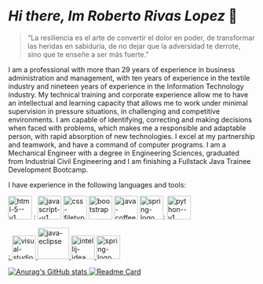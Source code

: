 # _Hi there, Im Roberto Rivas Lopez_ 👋
>“La resiliencia es el arte de convertir el dolor en poder, de transformar las heridas en sabiduría, de no dejar que la adversidad te derrote, sino que te enseñe a ser más fuerte.”

I am a professional with more than 29 years of experience in business administration and management, with ten years of experience in the textile industry and nineteen years of experience in the Information Technology industry. My technical training and corporate experience allow me to have an intellectual and learning capacity that allows me to work under minimal supervision in pressure situations, in challenging and competitive environments. I am capable of identifying, correcting and making decisions when faced with problems, which makes me a responsible and adaptable person, with rapid absorption of new technologies. I excel at my partnership and teamwork, and have a command of computer programs. I am a Mechanical Engineer with a degree in Engineering Sciences, graduated from Industrial Civil Engineering and I am finishing a Fullstack Java Trainee Development Bootcamp.

I have experience in the following languages and tools:

<img width="48" height="48" src="https://img.icons8.com/color/48/html-5--v1.png" alt="html-5--v1"/> : 
<img width="48" height="48" src="https://img.icons8.com/color/48/javascript--v1.png" alt="javascript--v1"/>
<img width="48" height="48" src="https://img.icons8.com/parakeet/48/css-filetype.png" alt="css-filetype"/>
<img width="48" height="48" src="https://img.icons8.com/color/48/bootstrap.png" alt="bootstrap"/>
<img width="48" height="48" src="https://img.icons8.com/color/48/java-coffee-cup-logo--v1.png" alt="java-coffee-cup-logo--v1"/>
<img width="48" height="48" src="https://img.icons8.com/color/48/spring-logo.png" alt="spring-logo"/>:
<img width="48" height="48" src="https://img.icons8.com/color/48/python--v1.png" alt="python--v1"/>


<a href="https://creativecommons.org/licenses/by-sa/4.0"/>:
<img width="48" height="48" src="https://img.icons8.com/fluency/48/visual-studio-code-2019.png" alt="visual-studio-code-2019"/>
<img width="64" height="64" src="https://img.icons8.com/nolan/64/java-eclipse.png" alt="java-eclipse"/>
<img width="48" height="48" src="https://img.icons8.com/fluency/48/intellij-idea.png" alt="intellij-idea"/>
<img width="48" height="48" src="https://img.icons8.com/color/48/spring-logo.png" alt="spring-logo"/>

![Anurag's GitHub stats](https://github-readme-stats.vercel.app/api?username=anuraghazra&show_icons=true&theme=transparent)
[![Readme Card](https://github-readme-stats.vercel.app/api/pin/?username=anuraghazra&repo=github-readme-stats)](https://github.com/anuraghazra/github-readme-stats)
<!--
**RobertoRivasL/RobertoRivasL** is a ✨ _special_ ✨ repository because its `README.md` (this file) appears on your GitHub profile.

Here are some ideas to get you started:

- 🔭 I’m currently working on ...
- 🌱 I’m currently learning ...
- 👯 I’m looking to collaborate on ...
- 🤔 I’m looking for help with ...
- 💬 Ask me about ...
- 📫 How to reach me: ...
- 😄 Pronouns: ...
- ⚡ Fun fact: ...
-->
